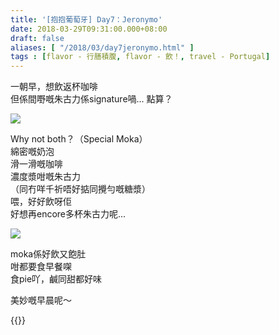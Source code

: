 ```yaml
---
title: '[抱抱葡萄牙] Day7：Jeronymo'
date: 2018-03-29T09:31:00.000+08:00
draft: false
aliases: [ "/2018/03/day7jeronymo.html" ]
tags : [flavor - 行膳積腹, flavor - 飲！, travel - Portugal]
---
```


一朝早，想飲返杯咖啡  
但係間嘢嘅朱古力係signature喎... 點算？  

![](/images/portugal7a.jpg)

Why not both？（Special Moka）  
綿密嘅奶泡  
滑一滑嘅咖啡  
濃度漿咁嘅朱古力  
（同冇咩千祈唔好掂同攪勻嘅糖漿）  
喂，好好飲呀佢  
好想再encore多杯朱古力呢...  

![](/images/portugal7a1.jpg)

moka係好飲又飽肚  
咁都要食早餐㗎  
食pie吖，鹹同甜都好味  
  
美妙嘅早晨呢～  
  
  

{{<portugal>}}  
